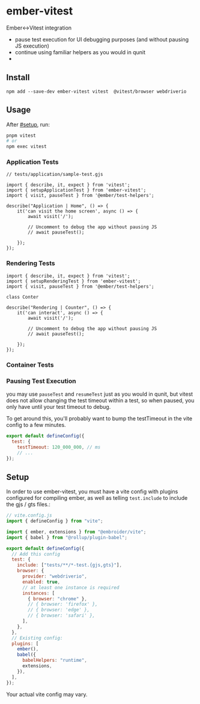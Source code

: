 # ember-vitest

Ember<->Vitest integration

- pause test execution for UI debugging purposes (and without pausing JS execution)
- continue using familiar helpers as you would in qunit
-

## Install

```
npm add --save-dev ember-vitest vitest  @vitest/browser webdriverio
```

## Usage

After [#setup](#setup), run:

```bash
pnpm vitest
# or
npm exec vitest
```

### Application Tests

```gjs
// tests/application/sample-test.gjs

import { describe, it, expect } from 'vitest';
import { setupApplicationTest } from 'ember-vitest';
import { visit, pauseTest } from '@ember/test-helpers';

describe("Application | Home", () => {
    it('can visit the home screen', async () => {
        await visit('/');

        // Uncomment to debug the app without pausing JS
        // await pauseTest();

    });
});
```

### Rendering Tests

```gjs
import { describe, it, expect } from 'vitest';
import { setupRenderingTest } from 'ember-vitest';
import { visit, pauseTest } from '@ember/test-helpers';

class Conter

describe("Rendering | Counter", () => {
    it('can interact', async () => {
        await visit('/');

        // Uncomment to debug the app without pausing JS
        // await pauseTest();

    });
});
```

### Container Tests

### Pausing Test Execution

you may use `pauseTest` and `resumeTest` just as you would in qunit, but vitest does not allow changing the test timeout within a test, so when paused, you only have until your test timeout to debug.

To get around this, you'll probably want to bump the testTimeout in the vite config to a few minutes.

```js
export default defineConfig({
  test: {
    testTimeout: 120_000_000, // ms
    // ...
});
```

## Setup

In order to use ember-vitest, you must have a vite config with plugins configured for compiling ember, as well as telling `test.include` to include the gjs / gts files.:

```js
// vite.config.js
import { defineConfig } from "vite";

import { ember, extensions } from "@embroider/vite";
import { babel } from "@rollup/plugin-babel";

export default defineConfig({
  // Add this config
  test: {
    include: ["tests/**/*-test.{gjs,gts}"],
    browser: {
      provider: "webdriverio",
      enabled: true,
      // at least one instance is required
      instances: [
        { browser: "chrome" },
        // { browser: 'firefox' },
        // { browser: 'edge' },
        // { browser: 'safari' },
      ],
    },
  },
  // Existing config:
  plugins: [
    ember(),
    babel({
      babelHelpers: "runtime",
      extensions,
    }),
  ],
});
```

Your actual vite config may vary.
